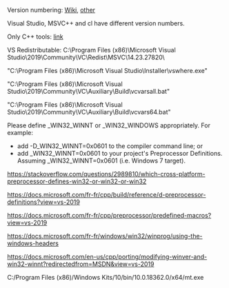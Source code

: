 Version numbering: [Wiki](https://en.wikipedia.org/wiki/Microsoft_Visual_C%2B%2B), [other](https://stackoverflow.com/questions/31885337/what-compiler-is-in-visual-studio-2015)

Visual Studio, MSVC++ and cl have different version numbers.

Only C++ tools: [link](https://visualstudio.microsoft.com/fr/visual-cpp-build-tools)

VS Redistributable: C:\Program Files (x86)\Microsoft Visual Studio\2019\Community\VC\Redist\MSVC\14.23.27820\

"C:\Program Files (x86)\Microsoft Visual Studio\Installer\vswhere.exe"

"C:\Program Files (x86)\Microsoft Visual Studio\2019\Community\VC\Auxiliary\Build\vcvarsall.bat"

"C:\Program Files (x86)\Microsoft Visual Studio\2019\Community\VC\Auxiliary\Build\vcvars64.bat"

Please define _WIN32_WINNT or _WIN32_WINDOWS appropriately. For example:
- add -D_WIN32_WINNT=0x0601 to the compiler command line; or
- add _WIN32_WINNT=0x0601 to your project's Preprocessor Definitions.
Assuming _WIN32_WINNT=0x0601 (i.e. Windows 7 target).

https://stackoverflow.com/questions/2989810/which-cross-platform-preprocessor-defines-win32-or-win32-or-win32

https://docs.microsoft.com/fr-fr/cpp/build/reference/d-preprocessor-definitions?view=vs-2019

https://docs.microsoft.com/fr-fr/cpp/preprocessor/predefined-macros?view=vs-2019

https://docs.microsoft.com/fr-fr/windows/win32/winprog/using-the-windows-headers

https://docs.microsoft.com/en-us/cpp/porting/modifying-winver-and-win32-winnt?redirectedfrom=MSDN&view=vs-2019

C:/Program Files (x86)/Windows Kits/10/bin/10.0.18362.0/x64/mt.exe